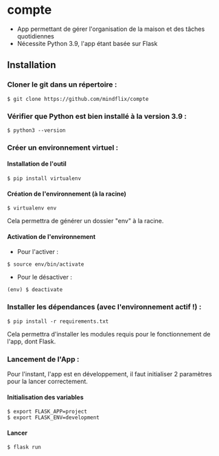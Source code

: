 # compte

- App permettant de gérer l'organisation de la maison et des tâches quotidiennes
- Nécessite Python 3.9, l'app étant basée sur Flask

## Installation

### Cloner le git dans un répertoire :

```console
$ git clone https://github.com/mindflix/compte
```

### Vérifier que Python est bien installé à la version 3.9 :

```console
$ python3 --version
```

### Créer un environnement virtuel :

#### Installation de l'outil

```console
$ pip install virtualenv
```

#### Création de l'environnement (à la racine)

```console
$ virtualenv env
```

Cela permettra de générer un dossier "env" à la racine.

#### Activation de l'environnement

- Pour l'activer :

```console
$ source env/bin/activate
```

- Pour le désactiver :

```console
(env) $ deactivate
```

### Installer les dépendances (avec l'environnement actif !) :

```console
$ pip install -r requirements.txt
```

Cela permettra d'installer les modules requis pour le fonctionnement de l'app, dont Flask.

### Lancement de l'App :

Pour l'instant, l'app est en développement, il faut initialiser 2 paramètres pour la lancer correctement.

#### Initialisation des variables

```console
$ export FLASK_APP=project
$ export FLASK_ENV=development
```

#### Lancer

```console
$ flask run
```
